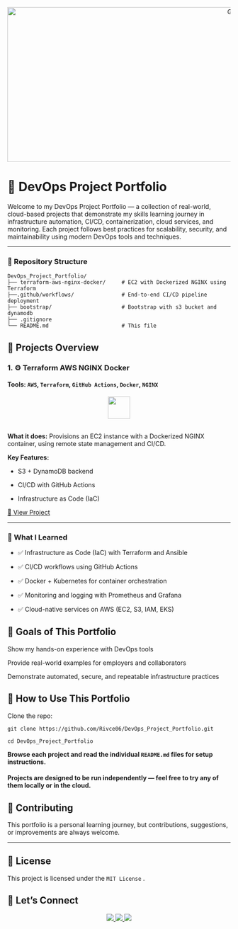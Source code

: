 <p align="center">
      <img alt="GIF" src="https://images-wixmp-ed30a86b8c4ca887773594c2.wixmp.com/f/c83c004e-1370-4756-88e5-4071de797088/dfw57vd-41cd19ce-cec2-4d6d-8b00-8803e87ea416.gif?token=eyJ0eXAiOiJKV1QiLCJhbGciOiJIUzI1NiJ9.eyJzdWIiOiJ1cm46YXBwOjdlMGQxODg5ODIyNjQzNzNhNWYwZDQxNWVhMGQyNmUwIiwiaXNzIjoidXJuOmFwcDo3ZTBkMTg4OTgyMjY0MzczYTVmMGQ0MTVlYTBkMjZlMCIsIm9iaiI6W1t7InBhdGgiOiJcL2ZcL2M4M2MwMDRlLTEzNzAtNDc1Ni04OGU1LTQwNzFkZTc5NzA4OFwvZGZ3NTd2ZC00MWNkMTljZS1jZWMyLTRkNmQtOGIwMC04ODAzZTg3ZWE0MTYuZ2lmIn1dXSwiYXVkIjpbInVybjpzZXJ2aWNlOmZpbGUuZG93bmxvYWQiXX0.DiVFFUa63xlWUmeROJoeYhpJc8Dos0f45sF9OSlGXN4" height="350" width="1000">
      <!-- GIF credit: original creator via Reddit. Signature is visible in the image. -->
</p>

# 🧰 DevOps Project Portfolio

Welcome to my DevOps Project Portfolio — a collection of real-world, cloud-based projects that demonstrate my skills learning journey in infrastructure automation, CI/CD, containerization, cloud services, and monitoring. Each project follows best practices for scalability, security, and maintainability using modern DevOps tools and techniques.

---
### 📁 Repository Structure
```
DevOps_Project_Portfolio/
├── terraform-aws-nginx-docker/     # EC2 with Dockerized NGINX using Terraform 
├──.github/workflows/               # End-to-end CI/CD pipeline deployment
├── bootstrap/                      # Bootstrap with s3 bucket and dynamodb
├── .gitignore
└── README.md                       # This file
```
## 🔧 Projects Overview
### 1. ⚙️ Terraform AWS NGINX Docker

#### Tools: `AWS`, `Terraform`, `GitHub Actions`, `Docker`, `NGINX`

<div align="center">
  <img src="https://skillicons.dev/icons?i=,aws,terraform,git,docker,nginx" height="50" />
</div> <br>

**What it does:** Provisions an EC2 instance with a Dockerized NGINX container, using remote state management and CI/CD.

**Key Features:**

- S3 + DynamoDB backend

- CI/CD with GitHub Actions

- Infrastructure as Code (IaC)

<a href="https://github.com/Rivce06/DevOps_Project_Portfolio/tree/main/aws-terraform-docker-project">🔗 View Project</a>

---


### 🧠 What I Learned

- ✅ Infrastructure as Code (IaC) with Terraform and Ansible

- ✅ CI/CD workflows using GitHub Actions

- ✅ Docker + Kubernetes for container orchestration

- ✅ Monitoring and logging with Prometheus and Grafana

- ✅ Cloud-native services on AWS (EC2, S3, IAM, EKS)

## 🎯 Goals of This Portfolio

Show my hands-on experience with DevOps tools

Provide real-world examples for employers and collaborators

Demonstrate automated, secure, and repeatable infrastructure practices

## 📎 How to Use This Portfolio

Clone the repo:

```
git clone https://github.com/Rivce06/DevOps_Project_Portfolio.git
```
```
cd DevOps_Project_Portfolio
```

**Browse each project and read the individual `README.md` files for setup instructions.**

#### Projects are designed to be run independently — feel free to try any of them locally or in the cloud.

## 🤝 Contributing

This portfolio is a personal learning journey, but contributions, suggestions, or improvements are always welcome.

---
## 📜 License

This project is licensed under the `MIT License`
.

## 👋 Let’s Connect


<div align="center">
  <a href="https://www.linkedin.com/in/andres-rivera0608">
    <img src="https://img.shields.io/badge/LinkedIn-Andres_Rivera-253342?style=for-the-badge&logo=linkedin&logoColor=white" />
  </a>
  <a href="https://github.com/Rivce06">
    <img src="https://img.shields.io/badge/GitHub-Rivce06-253342?style=for-the-badge&logo=github&logoColor=white" />
  </a>
  <a href="mailto:gvenegas7978@gmail.com">
    <img src="https://img.shields.io/badge/Email-gvenegas7978@gmail.com-253342?style=for-the-badge&logo=gmail&logoColor=white" />
  </a>
</div>
